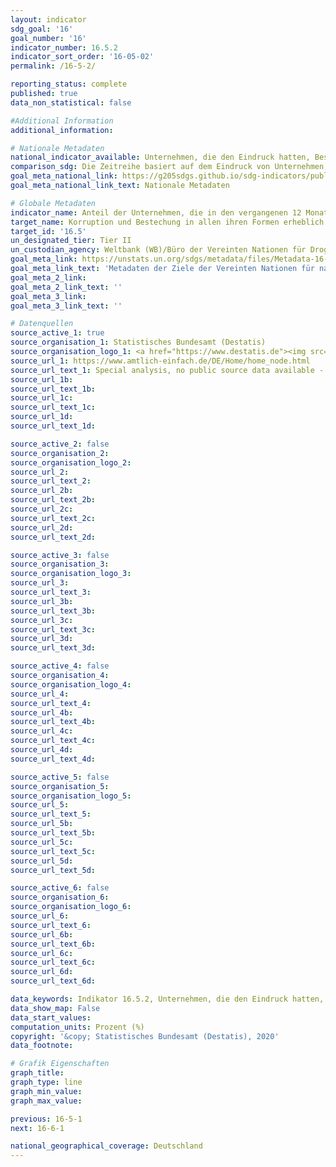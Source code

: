 ```yaml
---
layout: indicator
sdg_goal: '16'
goal_number: '16'
indicator_number: 16.5.2
indicator_sort_order: '16-05-02'
permalink: /16-5-2/

reporting_status: complete
published: true
data_non_statistical: false

#Additional Information
additional_information: 

# Nationale Metadaten
national_indicator_available: Unternehmen, die den Eindruck hatten, Beschäftigte des öffentlichen Dienstes bestechlich waren (während ihrer Interaktionen mit öffentlichen Einrichtungen in den vergangenen zwei Jahren)
comparison_sdg: Die Zeitreihe basiert auf dem Eindruck von Unternehmen, ob Beschäftigte des  öffentlichen Dienstes bestechlich sind anstelle der Frage ob eine Bestechung tatsächlich stattgefunden hat bzw. ob diese verlangt wurde.
goal_meta_national_link: https://g205sdgs.github.io/sdg-indicators/public/MetaDe/16.5.2.pdf
goal_meta_national_link_text: Nationale Metadaten

# Globale Metadaten
indicator_name: Anteil der Unternehmen, die in den vergangenen 12 Monaten mindestens einen Kontakt mit einem öffentlichen Bediensteten hatten und diesem ein Bestechungsgeld gezahlt haben oder von diesen um eine Bestechung gebeten wurden
target_name: Korruption und Bestechung in allen ihren Formen erheblich reduzieren
target_id: '16.5'
un_designated_tier: Tier II
un_custodian_agency: Weltbank (WB)/Büro der Vereinten Nationen für Drogen- und Verbrechensbekämpfung (UNODC)
goal_meta_link: https://unstats.un.org/sdgs/metadata/files/Metadata-16-05-02.pdf
goal_meta_link_text: 'Metadaten der Ziele der Vereinten Nationen für nachhaltige Entwicklung'
goal_meta_2_link: 
goal_meta_2_link_text: ''
goal_meta_3_link: 
goal_meta_3_link_text: ''

# Datenquellen
source_active_1: true
source_organisation_1: Statistisches Bundesamt (Destatis)
source_organisation_logo_1: <a href="https://www.destatis.de"><img src="https://g205sdgs.github.io/sdg-indicators/public/OrgImgDe/destatis.png" alt="Logo destatis" style="height: 60px; width: 148px"/></a>
source_url_1: https://www.amtlich-einfach.de/DE/Home/home_node.html
source_url_text_1: Special analysis, no public source data available - Other results from the Life Sitation Survey
source_url_1b: 
source_url_text_1b: 
source_url_1c: 
source_url_text_1c: 
source_url_1d: 
source_url_text_1d: 

source_active_2: false
source_organisation_2: 
source_organisation_logo_2: 
source_url_2: 
source_url_text_2: 
source_url_2b: 
source_url_text_2b: 
source_url_2c: 
source_url_text_2c: 
source_url_2d: 
source_url_text_2d: 

source_active_3: false
source_organisation_3: 
source_organisation_logo_3: 
source_url_3: 
source_url_text_3: 
source_url_3b: 
source_url_text_3b: 
source_url_3c: 
source_url_text_3c: 
source_url_3d: 
source_url_text_3d: 

source_active_4: false
source_organisation_4: 
source_organisation_logo_4: 
source_url_4: 
source_url_text_4: 
source_url_4b: 
source_url_text_4b: 
source_url_4c: 
source_url_text_4c: 
source_url_4d: 
source_url_text_4d: 

source_active_5: false
source_organisation_5: 
source_organisation_logo_5: 
source_url_5: 
source_url_text_5: 
source_url_5b: 
source_url_text_5b: 
source_url_5c: 
source_url_text_5c: 
source_url_5d: 
source_url_text_5d: 

source_active_6: false
source_organisation_6: 
source_organisation_logo_6: 
source_url_6: 
source_url_text_6: 
source_url_6b: 
source_url_text_6b: 
source_url_6c: 
source_url_text_6c: 
source_url_6d: 
source_url_text_6d: 

data_keywords: Indikator 16.5.2, Unternehmen, die den Eindruck hatten, Beschäftigte des öffentlichen Dienstes bestechlich waren (während ihrer Interaktionen mit öffentlichen Einrichtungen in den vergangenen zwei Jahren), Weltbank (WB), Büro der Vereinten Nationen für Drogen- und Verbrechensbekämpfung (UNDOC)
data_show_map: False
data_start_values: 
computation_units: Prozent (%)
copyright: '&copy; Statistisches Bundesamt (Destatis), 2020'
data_footnote: 

# Grafik Eigenschaften
graph_title: 
graph_type: line
graph_min_value: 
graph_max_value: 

previous: 16-5-1
next: 16-6-1

national_geographical_coverage: Deutschland
---
```


